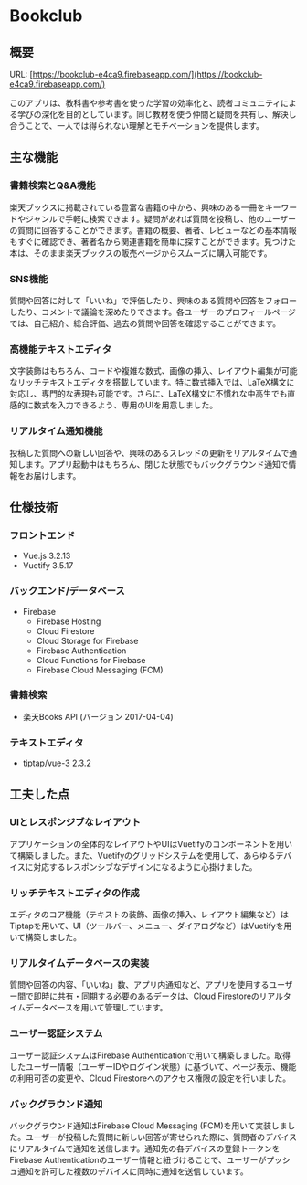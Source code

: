 # Bookclub

## 概要
URL: [https://bookclub-e4ca9.firebaseapp.com/](https://bookclub-e4ca9.firebaseapp.com/)

このアプリは、教科書や参考書を使った学習の効率化と、読者コミュニティによる学びの深化を目的としています。同じ教材を使う仲間と疑問を共有し、解決し合うことで、一人では得られない理解とモチベーションを提供します。

## 主な機能

### 書籍検索とQ&A機能
楽天ブックスに掲載されている豊富な書籍の中から、興味のある一冊をキーワードやジャンルで手軽に検索できます。疑問があれば質問を投稿し、他のユーザーの質問に回答することができます。書籍の概要、著者、レビューなどの基本情報もすぐに確認でき、著者名から関連書籍を簡単に探すことができます。見つけた本は、そのまま楽天ブックスの販売ページからスムーズに購入可能です。

### SNS機能
質問や回答に対して「いいね」で評価したり、興味のある質問や回答をフォローしたり、コメントで議論を深めたりできます。各ユーザーのプロフィールページでは、自己紹介、総合評価、過去の質問や回答を確認することができます。

### 高機能テキストエディタ
文字装飾はもちろん、コードや複雑な数式、画像の挿入、レイアウト編集が可能なリッチテキストエディタを搭載しています。特に数式挿入では、LaTeX構文に対応し、専門的な表現も可能です。さらに、LaTeX構文に不慣れな中高生でも直感的に数式を入力できるよう、専用のUIを用意しました。

### リアルタイム通知機能
投稿した質問への新しい回答や、興味のあるスレッドの更新をリアルタイムで通知します。アプリ起動中はもちろん、閉じた状態でもバックグラウンド通知で情報をお届けします。

## 仕様技術

### フロントエンド
- Vue.js 3.2.13
- Vuetify 3.5.17

### バックエンド/データベース
- Firebase
  - Firebase Hosting
  - Cloud Firestore
  - Cloud Storage for Firebase
  - Firebase Authentication
  - Cloud Functions for Firebase
  - Firebase Cloud Messaging (FCM)
 
### 書籍検索
- 楽天Books API (バージョン 2017-04-04)

### テキストエディタ
- tiptap/vue-3 2.3.2

## 工夫した点

### UIとレスポンジブなレイアウト
アプリケーションの全体的なレイアウトやUIはVuetifyのコンポーネントを用いて構築しました。また、Vuetifyのグリッドシステムを使用して、あらゆるデバイスに対応するレスポンシブなデザインになるように心掛けました。

### リッチテキストエディタの作成
エディタのコア機能（テキストの装飾、画像の挿入、レイアウト編集など）はTiptapを用いて、UI（ツールバー、メニュー、ダイアログなど）はVuetifyを用いて構築しました。

### リアルタイムデータベースの実装
質問や回答の内容、「いいね」数、アプリ内通知など、アプリを使用するユーザー間で即時に共有・同期する必要のあるデータは、Cloud Firestoreのリアルタイムデータベースを用いて管理しています。

### ユーザー認証システム
ユーザー認証システムはFirebase Authenticationで用いて構築しました。取得したユーザー情報（ユーザーIDやログイン状態）に基づいて、ページ表示、機能の利用可否の変更や、Cloud Firestoreへのアクセス権限の設定を行いました。

### バックグラウンド通知
バックグラウンド通知はFirebase Cloud Messaging (FCM)を用いて実装しました。ユーザーが投稿した質問に新しい回答が寄せられた際に、質問者のデバイスにリアルタイムで通知を送信します。通知先の各デバイスの登録トークンをFirebase Authenticationのユーザー情報と紐づけることで、ユーザーがプッシュ通知を許可した複数のデバイスに同時に通知を送信しています。

